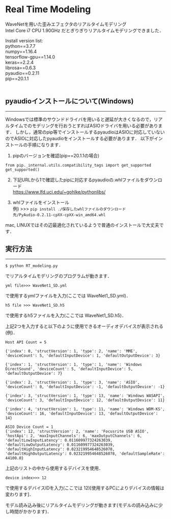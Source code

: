 # Real Time Modeling
WaveNetを用いた歪みエフェクタのリアルタイムモデリング <br>
Intel Core i7 CPU 1.90GHz だとぎりぎりリアルタイムモデリングできました． <br>

Install version list: <br>
python==3.7.7 <br>
numpy==1.16.4 <br>
tensorflow-gpu==1.14.0 <br>
keras==2.2.4 <br>
librosa==0.6.3 <br>
pyaudio==0.2.11 <br>
pip==20.1.1 <br><br>

## pyaudioインストールについて(Windows)<br>
---
Windowsでは標準のサウンドドライバを用いると遅延が大きくなるので，リアルタイムでのモデリングを行おうとすればASIOドライバを用いる必要があります．
しかし，通常のpip等でインストールするpyaudioはASIOに対応していないのでASIOに対応したpyaudioをインストールする必要があります．
以下がインストールの手順になります．<br>
1. pipのバージョンを確認(pip==20.1.1の場合)<br>
```
from pip._internal.utils.compatibility_tags import get_supported
get_supported()
```

2. 下記URLから1で確認したpipに対応するpyaudioの.whlファイルをダウンロード <br>
https://www.lfd.uci.edu/~gohlke/pythonlibs/ <br>

3. whlファイルをインストール <br>
例) >>> ```pip install ./保存したwhlファイルのダウンロード先/PyAudio‑0.2.11‑cpXX‑cpXX‑win_amd64.whl``` <br>

mac, LINUXではその辺最適化されているようで普通のインストールで大丈夫です．


## 実行方法
---
```
$ python RT_modeling.py
```
でリアルタイムモデリングのプログラムが動きます．
```
yml file>>> WaveNet1_SD.yml
```
で使用するymlファイルを入力(ここでは WaveNet1_SD.yml)．
```
h5 file >>> WaveNet1_SD.h5
```
で使用するh5ファイルを入力(ここでは WaveNet1_SD.h5)．

上記2つを入力すると以下のように使用できるオーディオデバイスが表示される(例)．
```
Host API Count = 5

{'index': 0, 'structVersion': 1, 'type': 2, 'name': 'MME', 'deviceCount': 5, 'defaultInputDevice': 1, 'defaultOutputDevice': 3}

{'index': 1, 'structVersion': 1, 'type': 1, 'name': 'Windows DirectSound', 'deviceCount': 5, 'defaultInputDevice': 5, 'defaultOutputDevice': 7}

{'index': 2, 'structVersion': 1, 'type': 3, 'name': 'ASIO', 'deviceCount': 0, 'defaultInputDevice': -1, 'defaultOutputDevice': -1}

{'index': 3, 'structVersion': 1, 'type': 13, 'name': 'Windows WASAPI', 'deviceCount': 3, 'defaultInputDevice': 12, 'defaultOutputDevice': 11}

{'index': 4, 'structVersion': 1, 'type': 11, 'name': 'Windows WDM-KS', 'deviceCount': 16, 'defaultInputDevice': 13, 'defaultOutputDevice': 14}

ASIO Device Count = 1
{'index': 12, 'structVersion': 2, 'name': 'Focusrite USB ASIO', 'hostApi': 2, 'maxInputChannels': 6, 'maxOutputChannels': 6, 'defaultLowInputLatency': 0.011609977324263039, 'defaultLowOutputLatency': 0.011609977324263039, 'defaultHighInputLatency': 0.023219954648526078, 'defaultHighOutputLatency': 0.023219954648526078, 'defaultSampleRate': 44100.0}
```

上記のリストの中から使用するデバイスを使用．
```
device index>>> 12
```
で使用するデバイスIDを入力(ここでは 12)[使用するPCによりデバイスの情報は変わります]．

モデル読み込み後にリアルタイムモデリングが動きます(モデルの読み込みに少し時間がかかります)．

